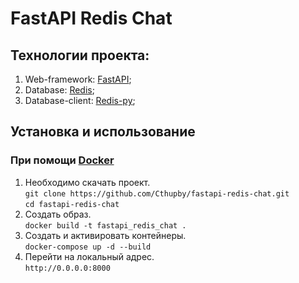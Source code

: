 # FastAPI Redis Chat  

## Технологии проекта:

1. Web-framework: [FastAPI](https://fastapi.tiangolo.com/);  
2. Database: [Redis](https://redis.io/);  
3. Database-client: [Redis-py](https://redis-py.readthedocs.io/en/stable/);  

## Установка и использование  

### При помощи [Docker](https://docs.docker.com/)
1. Необходимо скачать проект.  
   ```git clone https://github.com/Cthupby/fastapi-redis-chat.git```  
   ```cd fastapi-redis-chat```  
2. Создать образ.  
   ```docker build -t fastapi_redis_chat .```  
3. Создать и активировать контейнеры.  
   ```docker-compose up -d --build```  
4. Перейти на локальный адрес.   
   ```http://0.0.0.0:8000```
